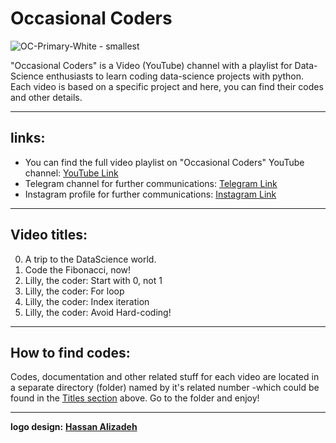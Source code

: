# Occasional Coders
![OC-Primary-White - smallest](https://user-images.githubusercontent.com/62722056/113588260-2a35a280-9645-11eb-933b-c4be1bf7d3b1.png)

"Occasional Coders" is a Video (YouTube) channel with a playlist for Data-Science enthusiasts to learn coding data-science projects with python. Each video is based on a specific project and here, you can find their codes and other details.

***

## links:
* You can find the full video playlist on "Occasional Coders" YouTube channel: [YouTube Link](https://www.youtube.com/channel/UCfLqx41dF8w00LVKZGM9NRQ)
* Telegram channel for further communications: [Telegram Link](https://t.me/oc_coders)
* Instagram profile for further communications: [Instagram Link](http://instagram.com/oc_coders)


***

## Video titles:

0. A trip to the DataScience world.
1. Code the Fibonacci, now!
2. Lilly, the coder: Start with 0, not 1
3. Lilly, the coder: For loop
4. Lilly, the coder: Index iteration
5. Lilly, the coder: Avoid Hard-coding!

***

## How to find codes:

Codes, documentation and other related stuff for each video are located in a separate directory (folder) named by it's related number -which could be found in the [Titles section](#video-titles) above. Go to the folder and enjoy!

***

**logo design:** [**Hassan Alizadeh**](http://behance.net/hassanalizadeh) 

